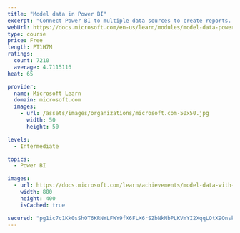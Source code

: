 ```yaml
---
title: "Model data in Power BI"
excerpt: "Connect Power BI to multiple data sources to create reports. Define the relationship between your data sources."
webUrl: https://docs.microsoft.com/en-us/learn/modules/model-data-power-bi/
type: course
price: Free
length: PT1H7M
ratings:
  count: 7210
  average: 4.7115116
heat: 65

provider:
  name: Microsoft Learn
  domain: microsoft.com
  images:
    - url: /assets/images/organizations/microsoft.com-50x50.jpg
      width: 50
      height: 50

levels:
  - Intermediate

topics:
  - Power BI

images:
  - url: https://docs.microsoft.com/learn/achievements/model-data-with-power-bi-desktop-social.png
    width: 800
    height: 400
    isCached: true

secured: "pg1ic7c1Kk0sShOT6KRNYLFWY9fX6FLX6rSZbNkNbPLKVmYI2XqqLOtX9OnskYNr+SOzyuk9pdb+V1xDq0BksjLCaulitCeGxvqevGyZPZ9rzZCw58SwaBTDepc7aUa1nXCU4Y7ZGCBVsmK3tqIyoes1Q4l7XVBze9IieHMb64pwqoN7yxKCLqbFrBlP84bbuM3tYVp+cf9apiV6hVFQfWcSEjXbeMyjZAcWLsFPdmoCGeGBRwgMDC1u92iB7sKYzMKewaccgSuk6pkQqkedgNHtcrbAZUQySvl6YRJYz8+x2o+nRvRrModChyK56BZq4tzHxQV8GaRdRQpAlKKaPJJdEvh1GT8DEjSWG9ibj/pYcKQufTkvVGZdNd2ChrHja/ZMpNCGpuySMkDvU3DHSdUJ0Q6R1WgKyoaeDrl5TKM=;CFSzFEkQnsclnqu0ZaNJ7Q=="
---
```


